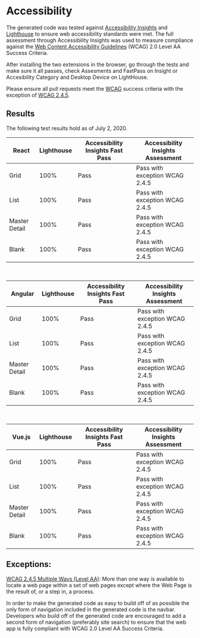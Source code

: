 # Accessibility

The generated code was tested against [Accessibility Insights](https://accessibilityinsights.io/) and [Lighthouse](https://developers.google.com/web/tools/lighthouse/) to ensure web accessibility standards were met. The full assessment through Accessibility Insights was used to measure compliance against the [Web Content Accessibility Guidelines](https://www.w3.org/WAI/WCAG21/quickref/?currentsidebar=%23col_overview&versions=2.0&levels=aaa) (WCAG) 2.0 Level AA Success Criteria. 

After installing the two extensions in the browser, go through the tests and make sure it all passes, check Assesments and FastPass on Insight or Accesibility Category and Desktop Device on LightHouse.

Please ensure all pull requests meet the [WCAG](https://www.w3.org/WAI/WCAG21/quickref/?currentsidebar=%23col_overview&versions=2.0&levels=aaa) success criteria with the exception of [WCAG 2.4.5](https://www.w3.org/WAI/WCAG21/Understanding/multiple-ways.html).

## Results
The following test results hold as of July 2, 2020.

| React          | Lighthouse  | Accessibility Insights Fast Pass  | Accessibility Insights Assessment  |
|----------------|-------------|-----------------------------------|------------------------------------|
| Grid           | 100%        |  Pass                             |  Pass with exception WCAG 2.4.5    |
| List           | 100%        |  Pass                             |  Pass with exception WCAG 2.4.5    |
| Master Detail  | 100%        |  Pass                             |  Pass with exception WCAG 2.4.5    |
| Blank          | 100%        |  Pass                             |  Pass with exception WCAG 2.4.5    |

<br/>

| Angular        | Lighthouse  | Accessibility Insights Fast Pass  | Accessibility Insights Assessment  |
|----------------|-------------|-----------------------------------|------------------------------------|
| Grid           | 100%        |  Pass                             |  Pass with exception WCAG 2.4.5    |
| List           | 100%        |  Pass                             |  Pass with exception WCAG 2.4.5    |
| Master Detail  | 100%        |  Pass                             |  Pass with exception WCAG 2.4.5    |
| Blank          | 100%        |  Pass                             |  Pass with exception WCAG 2.4.5    |

<br/>

| Vue.js         | Lighthouse  | Accessibility Insights Fast Pass  | Accessibility Insights Assessment  |
|----------------|-------------|-----------------------------------|------------------------------------|
| Grid           | 100%        |  Pass                             |  Pass with exception WCAG 2.4.5    |
| List           | 100%        |  Pass                             |  Pass with exception WCAG 2.4.5    |
| Master Detail  | 100%        |  Pass                             |  Pass with exception WCAG 2.4.5    |
| Blank          | 100%        |  Pass                             |  Pass with exception WCAG 2.4.5    |

## Exceptions:

[WCAG 2.4.5 Multiple Ways (Level AA)](https://www.w3.org/WAI/WCAG21/Understanding/multiple-ways.html): 
More than one way is available to locate a web page within a set of web pages except where the Web Page is the result of, or a step in, a process.

In order to make the generated code as easy to build off of as possible the only form of navigation included in the generated code is the navbar. Developers who build off of the generated code are encouraged to add a second form of navigation (preferably site search) to ensure that the web app is fully compliant with WCAG 2.0 Level AA Success Criteria.
